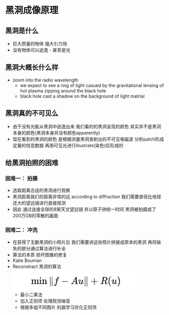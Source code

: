 # 黑洞成像原理

## 黑洞是什么

* 巨大质量的物体 强大引力场 
* 没有物体可以逃逸 - 甚至是光

## 黑洞大概长什么样

* zoom into the radio wavelength 
    * we expect to see a ring of light casued by the gravitational lensing of hot plasma zipping around the black hole
    * black hole cast a shadow on the background of light matrial

## 黑洞真的不可见么

* 由于没有光能从黑洞中逃逸出来 我们看的的黑洞呈现的颜色 其实并不是黑洞本身的颜色(黑洞本身并没有颜色apparently)
* 现在看到的黑洞的颜色 是根据测量黑洞发射出的不可见电磁波 分析patch形成定量的信息数据 再用可见光进行illustrate(染色)后形成的

## 给黑洞拍照的困难

### 困难一： 拍摄
* 选取距离合适的黑洞进行观察
* 黑洞距离我们的距离非常的远 according to diffraction 我们需要直径比地球还大的望远镜进行直接观测
* 因此 通过连接全球的8架天文望远镜 并以原子钟统一时间 黑洞被拍摄成了200万GB的零散的画面

### 困难二： 冲洗

* 在获得了无数黑洞的小照片后 我们需要讲这些照片拼接成原本的黑洞 再将缺失的部分通过算法进行补全
* 算法的本质 损坏图像的修复
* Katie Bouman 
* Reconstract 黑洞的算法
    ![avatar](https://github.com/JerryHao2001/HAO/blob/master/pic/min.png)
    * 最小二乘法
    * 加入正则项 处理观测噪音
    * 根据多组不同图片 机器学习优化正则项
    
